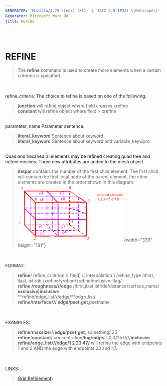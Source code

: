 ```yaml
---
GENERATOR: 'Mozilla/4.75 \[en\] (X11; U; IRIX 6.5 IP32) \[Netscape\]'
Generator: Microsoft Word 98
title: REFINE
---
```


 

REFINE
======

> The **refine** command is used to create more elements when a certain
> criterion is specified.

\
\
refine\_criteria: The choice to refine is based on one of the following.

> **junction** will refine object where field crosses xrefine\
> **constant** will refine object where field &gt; xrefine

\
parameter\_name Parameter sentence.

> **literal\_keyword** Sentence about keyword.\
> **literal\_keyword** Sentence about keyword and variable\_keyword

\
Quad and hexahedral elements may be refined creating quad tree and
octree meshes. Three new attributes are added to the mesh object.

> **itetpar** contains the number of the first child element. The first
> child will contain the first local node of the parent element, the
> other elements are created in the order shown in this diagram.\
> ![](dsquare.gif){width="339" height="181"}

\
\
FORMAT:

> **refine**/ refine\_criterion /\[ field\] /\[ interpolation \]
> /refine\_type /ifirst, ilast, istride
> /xrefine/yrefine/zrefine/inclusive-flag/\
> **refine /roughness///edge**
> /ifirst,ilast,istride/distance/surface\_name/ **exclusive|inclusive**\
> **refine/edge\_list///edge/**edge\_list/\
> **refine/interface/// edge/pset,get**,psetname

\
\
EXAMPLES:

> **refine**/**maxsize**///**edge**/**pset,get,** something/.25\
> **refine**/**constant**/ concentration/**log**/**edge**/
> 1,0,0/25.0///**inclusive**\
> **refine/edge\_list///edge/**1 2 23 47**/** will refine the edge with
> endpoints 1 and 2 AND the edge with endpoints 23 and 47.

\
\
LINKS:

> [Grid Refinement](REFINE1.html)\
